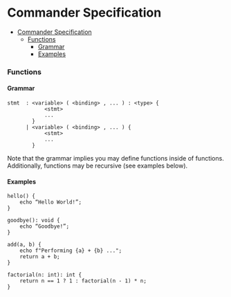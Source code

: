 # Commander Specification
- [Commander Specification](#commander-specification)
    - [Functions](#functions)
      - [Grammar](#grammar)
      - [Examples](#examples)

### Functions
#### Grammar
```
stmt  : <variable> ( <binding> , ... ) : <type> {
            <stmt>
            ...
        }
      | <variable> ( <binding> , ... ) {
            <stmt>
            ...
        }
```
Note that the grammar implies you may define functions inside of functions. Additionally, functions may be recursive (see examples below).

#### Examples
```
hello() {
    echo “Hello World!”;
}
```
```
goodbye(): void {
    echo “Goodbye!”;
}
```
```
add(a, b) {
    echo f"Performing {a} + {b} ...";
    return a + b;
}
```
```
factorial(n: int): int {
    return n == 1 ? 1 : factorial(n - 1) * n;
}
```
